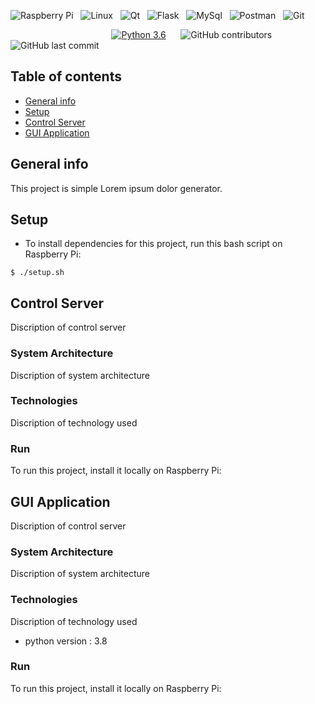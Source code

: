 ![Raspberry Pi](https://img.shields.io/badge/-RaspberryPi-C51A4A?style=for-the-badge&logo=Raspberry-Pi) &nbsp;
![Linux](https://img.shields.io/badge/Linux-FCC624?style=for-the-badge&logo=linux&logoColor=black)  &nbsp; 
![Qt](https://img.shields.io/badge/Qt-%23217346.svg?style=for-the-badge&logo=Qt&logoColor=white) &nbsp;
![Flask](https://img.shields.io/badge/Flask-000000?style=for-the-badge&logo=flask&logoColor=white) &nbsp; 
![MySql](https://img.shields.io/badge/SQLite-07405E?style=for-the-badge&logo=sqlite&logoColor=white) &nbsp;
![Postman](https://img.shields.io/badge/Postman-FF6C37?style=for-the-badge&logo=postman&logoColor=white) &nbsp; 
![Git](https://img.shields.io/badge/git-%23F05033.svg?style=for-the-badge&logo=git&logoColor=white) &nbsp;

 
&nbsp;&nbsp;&nbsp;&nbsp;&nbsp;&nbsp;&nbsp;&nbsp;&nbsp;&nbsp;&nbsp;&nbsp;&nbsp;&nbsp;&nbsp;&nbsp;&nbsp;&nbsp;&nbsp;&nbsp;&nbsp;&nbsp;&nbsp;&nbsp;&nbsp;&nbsp;&nbsp;&nbsp;&nbsp;&nbsp;&nbsp;&nbsp;&nbsp;&nbsp;&nbsp;&nbsp;&nbsp;&nbsp;&nbsp;&nbsp;
[![Python 3.6](https://img.shields.io/badge/python-3.7-blue.svg)](https://www.python.org/downloads/release/python-370/) &nbsp;&nbsp;&nbsp;&nbsp;
![GitHub contributors](https://img.shields.io/github/contributors/hosniadel666/cvs_internship) &nbsp;&nbsp;&nbsp;&nbsp;
![GitHub last commit](https://img.shields.io/github/last-commit/hosniadel666/cvs_internship) &nbsp;&nbsp;&nbsp;&nbsp;


<!--[![made-with-python](https://img.shields.io/badge/Made%20with-Python-1f425f.svg)](https://www.python.org/) -->


## Table of contents
* [General info](#general-info)
* [Setup](#setup)
* [Control Server](#control-server)
* [GUI Application](#gui-application)



## General info
This project is simple Lorem ipsum dolor generator.


## Setup
- To install dependencies for this project, run this bash script on Raspberry Pi:
```
$ ./setup.sh
```

## Control Server
Discription of control server

### System Architecture
Discription of system architecture
<!-- <br/>
<p align="center">
  <img width="460" height="300" src="./resources/system-architecture-2.png">
</p> -->

### Technologies 
Discription of technology used
### Run 
To run this project, install it locally on Raspberry Pi:

<!-- <details>
    <summary>Technologies</summary>
    <p>Content </p>
</details> -->


## GUI Application
Discription of control server

### System Architecture
Discription of system architecture

### Technologies 
Discription of technology used
* python version : 3.8
### Run 
To run this project, install it locally on Raspberry Pi:

	
